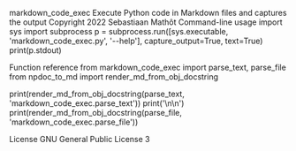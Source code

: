 markdown_code_exec
Execute Python code in Markdown files and captures the output
Copyright 2022 Sebastiaan Mathôt
Command-line usage
import sys
import subprocess
p = subprocess.run([sys.executable, 'markdown_code_exec.py', '--help'],
               capture_output=True, text=True)
print(p.stdout)

    
      
    

      
    

    
  
Function reference
from markdown_code_exec import parse_text, parse_file
from npdoc_to_md import render_md_from_obj_docstring

print(render_md_from_obj_docstring(parse_text, 'markdown_code_exec.parse_text'))
print('\n\n')
print(render_md_from_obj_docstring(parse_file, 'markdown_code_exec.parse_file'))

    
      
    

      
    

    
  
License
GNU General Public License 3